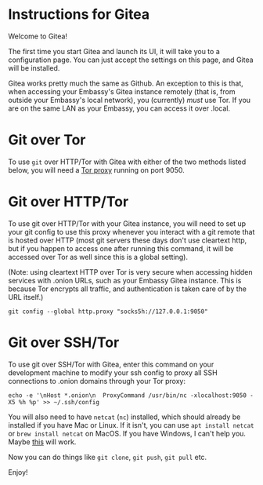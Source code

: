 # Instructions for Gitea

Welcome to Gitea!

The first time you start Gitea and launch its UI, it will take you to a
configuration page. You can just accept the settings on this page, and Gitea
will be installed.

Gitea works pretty much the same as Github. An exception to this is that, when
accessing your Embassy's Gitea instance remotely (that is, from outside your
Embassy's local network), you (currently) _must_ use Tor. If you are on the same
LAN as your Embassy, you can access it over .local.

# Git over Tor

To use `git` over HTTP/Tor with Gitea with either of the two methods listed
below, you will need a
[Tor proxy](https://start9.com/latest/user-manual/connecting/connecting-tor/tor-os/index)
running on port 9050.

# Git over HTTP/Tor

To use git over HTTP/Tor with your Gitea instance, you will need to set up your
git config to use this proxy whenever you interact with a git remote that is
hosted over HTTP (most git servers these days don't use cleartext http, but if
you happen to access one after running this command, it will be accessed over
Tor as well since this is a global setting).

(Note: using cleartext HTTP over Tor is very secure when accessing hidden
services with .onion URLs, such as your Embassy Gitea instance. This is because
Tor encrypts all traffic, and authentication is taken care of by the URL
itself.)

```
git config --global http.proxy "socks5h://127.0.0.1:9050"
```

# Git over SSH/Tor

To use git over SSH/Tor with Gitea, enter this command on your development
machine to modify your ssh config to proxy all SSH connections to .onion domains
through your Tor proxy:

```
echo -e '\nHost *.onion\n  ProxyCommand /usr/bin/nc -xlocalhost:9050 -X5 %h %p' >> ~/.ssh/config
```

You will also need to have `netcat` (`nc`) installed, which should already be
installed if you have Mac or Linux. If it isn't, you can use
`apt install netcat` or `brew install netcat` on MacOS. If you have Windows, I
can't help you. Maybe
[this](https://www.configserverfirewall.com/windows-10/netcat-windows/) will
work.

Now you can do things like `git clone`, `git push`, `git pull` etc.

Enjoy!

